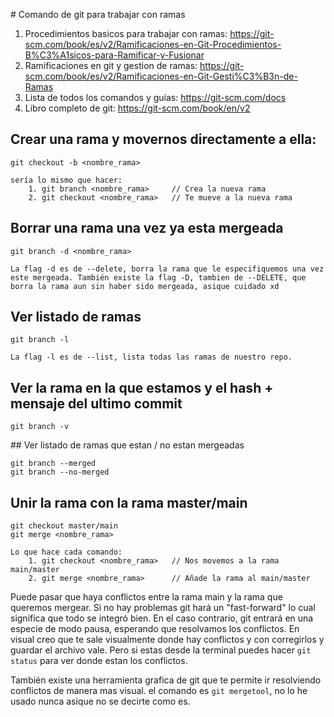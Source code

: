 # Comando de git para trabajar con ramas

1. Procedimientos basicos para trabajar con ramas: https://git-scm.com/book/es/v2/Ramificaciones-en-Git-Procedimientos-B%C3%A1sicos-para-Ramificar-y-Fusionar
2. Ramificaciones en git y gestion de ramas: https://git-scm.com/book/es/v2/Ramificaciones-en-Git-Gesti%C3%B3n-de-Ramas
3. Lista de todos los comandos y guías: https://git-scm.com/docs
4. Libro completo de git: https://git-scm.com/book/en/v2

## Crear una rama y movernos directamente a ella:
```
git checkout -b <nombre_rama>

sería lo mismo que hacer:
	1. git branch <nombre_rama>		// Crea la nueva rama
	2. git checkout <nombre_rama>	// Te mueve a la nueva rama
```


## Borrar una rama una vez ya esta mergeada
```
git branch -d <nombre_rama>

La flag -d es de --delete, borra la rama que le especifiquemos una vez este mergeada. También existe la flag -D, tambien de --DELETE, que borra la rama aun sin haber sido mergeada, asique cuidado xd

```

## Ver listado de ramas
```
git branch -l

La flag -l es de --list, lista todas las ramas de nuestro repo.
```

## Ver la rama en la que estamos y el hash + mensaje del ultimo commit
```
git branch -v
```

## Ver listado de ramas que estan / no estan mergeadas
```
git branch --merged
git branch --no-merged
```
## Unir la rama con la rama master/main
```
git checkout master/main
git merge <nombre_rama>

Lo que hace cada comando:
	1. git checkout <nombre_rama>	// Nos movemos a la rama main/master
	2. git merge <nombre_rama>		// Añade la rama al main/master
```

Puede pasar que haya conflictos entre la rama main y la rama que queremos mergear. Si no hay problemas git hará un "fast-forward" lo cual significa que todo se integró bien. En el caso contrario, git entrará en una especie de modo pausa, esperando que resolvamos los conflictos. En visual creo que te sale visualmente donde hay conflictos y con corregirlos y guardar el archivo vale. Pero si estas desde la terminal puedes hacer `git status` para ver donde estan los conflictos.

También existe una herramienta grafica de git que te permite ir resolviendo conflictos de manera mas visual. el comando es `git mergetool`, no lo he usado nunca asique no se decirte como es.